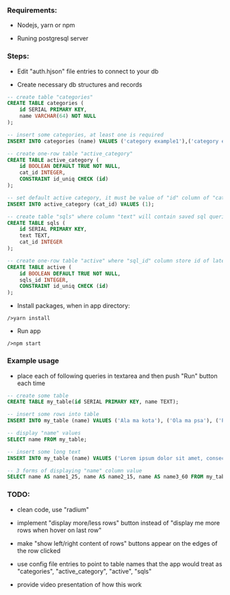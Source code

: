 ### Requirements:

* Nodejs, yarn or npm

* Runing postgresql server

### Steps:

* Edit "auth.hjson" file entries to connect to your db  

* Create necessary db structures and records 
	
```sql
-- create table "categories" 
CREATE TABLE categories (
	id SERIAL PRIMARY KEY,
	name VARCHAR(64) NOT NULL
);
```
```sql
-- insert some categories, at least one is required
INSERT INTO categories (name) VALUES ('category example1'),('category example2');
```
```sql
-- create one-row table "active_category"
CREATE TABLE active_category (
    id BOOLEAN DEFAULT TRUE NOT NULL,
    cat_id INTEGER,
    CONSTRAINT id_uniq CHECK (id)
);
```
```sql
-- set default active category, it must be value of "id" column of "categories" table
INSERT INTO active_category (cat_id) VALUES (1); 
```
```sql
-- create table "sqls" where column "text" will contain saved sql queries
CREATE TABLE sqls (
    id SERIAL PRIMARY KEY,
    text TEXT,
    cat_id INTEGER
);
```
```sql
-- create one-row table "active" where "sql_id" column store id of lately added or changed row of "sqls" table 
CREATE TABLE active (
    id BOOLEAN DEFAULT TRUE NOT NULL,
    sqls_id INTEGER,
    CONSTRAINT id_uniq CHECK (id)
);
```
* Install packages, when in app directory:

<code>/>yarn install</code>

* Run app

<code>/>npm start</code> 

### Example usage 

* place each of following queries in textarea and then push "Run" button each time

```sql
-- create some table
CREATE TABLE my_table(id SERIAL PRIMARY KEY, name TEXT);
```
```sql
-- insert some rows into table
INSERT INTO my_table (name) VALUES ('Ala ma kota'), ('Ola ma psa'), ('Pies Ali wabi się As');
```
```sql
-- display "name" values 
SELECT name FROM my_table;
```
```sql
-- insert some long text
INSERT INTO my_table (name) VALUES ('Lorem ipsum dolor sit amet, consectetur adipiscing elit.');
```
```sql
-- 3 forms of displaying "name" column value
SELECT name AS name1_25, name AS name2_15, name AS name3_60 FROM my_table;
```

### TODO:

* clean code, use "radium"

* implement "display more/less rows" button instead of "display me more rows when hover on last row"

* make "show left/right content of rows" buttons appear on the edges of the row clicked

* use config file entries to point to table names that the app would treat as "categories", "active_category", "active", "sqls" 

* provide video presentation of how this work 
